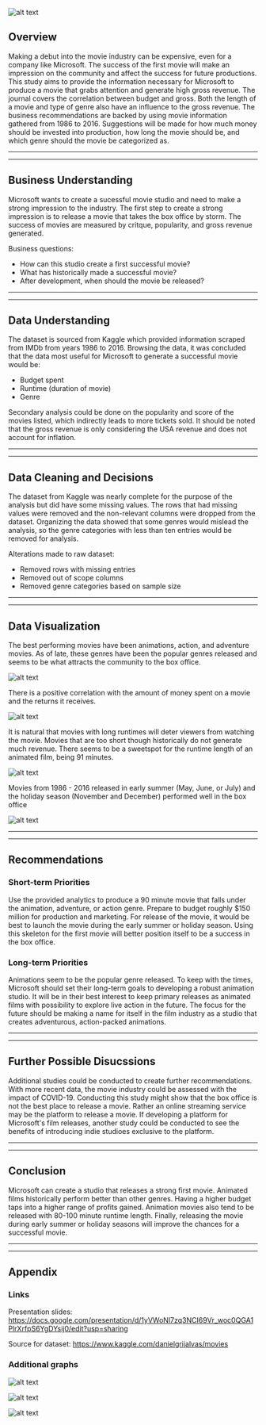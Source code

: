 ![alt text](imgDeco/microsoft-banner.jpeg)

## Overview

Making a debut into the movie industry can be expensive, even for a company like Microsoft. The success of the first movie will make an impression on the community and affect the success for future productions. This study aims to provide the information necessary for Microsoft to produce a movie that grabs attention and generate high gross revenue. The journal covers the correlation between budget and gross. Both the length of a movie and type of genre also have an influence to the gross revenue. The business recommendations are backed by using movie information gathered from 1986 to 2016. Suggestions will be made for how much money should be invested into production, how long the movie should be, and which genre should the movie be categorized as.

***
---

## Business Understanding

Microsoft wants to create a sucessful movie studio and need to make a strong impression to the industry. The first step to create a strong impression is to release a movie that takes the box office by storm. The success of movies are measured by critque, popularity, and gross revenue generated.

Business questions:

* How can this studio create a first successful movie?
* What has historically made a successful movie?
* After development, when should the movie be released?

***
---

## Data Understanding

The dataset is sourced from Kaggle which provided information scraped from IMDb from years 1986 to 2016. Browsing the data, it was concluded that the data most useful for Microsoft to generate a successful movie would be: 
* Budget spent
* Runtime (duration of movie)
* Genre

Secondary analysis could be done on the popularity and score of the movies listed, which indirectly leads to more tickets sold. It should be noted that the gross revenue is only considering the USA revenue and does not account for inflation.

***
---

## Data Cleaning and Decisions

The dataset from Kaggle was nearly complete for the purpose of the analysis but did have some missing values. The rows that had missing values were removed and the non-relevant columns were dropped from the dataset. Organizing the data showed that some genres would mislead the analysis, so the genre categories with less than ten entries would be removed for analysis.

Alterations made to raw dataset:
* Removed rows with missing entries
* Removed out of scope columns
* Removed genre categories based on sample size

***
---

## Data Visualization



The best performing movies have been animations, action, and adventure movies. As of late, these genres have been the popular genres released and seems to be what attracts the community to the box office. 

![alt text](graphs/Gross_by_Genre2.png)

There is a positive correlation with the amount of money spent on a movie and the returns it receives.

![alt text](graphs/Animation_regplot.png)

It is natural that movies with long runtimes will deter viewers from watching the movie. Movies that are too short though historically do not generate much revenue. There seems to be a sweetspot for the runtime length of an animated film, being 91 minutes.

![alt text](graphs/animation_distribution.png)

Movies from 1986 - 2016 released in early summer (May, June, or July) and the holiday season (November and December) performed well in the box office

![alt text](graphs/AvgGross_Month.png)

***
---

## Recommendations

### Short-term Priorities

Use the provided analytics to produce a 90 minute movie that falls under the animation, adventure, or action genre. Prepare to budget roughly \$150 million for production and marketing. For release of the movie, it would be best to launch the movie during the early summer or holiday season. Using this skeleton for the first movie will better position itself to be a success in the box office.

### Long-term Priorities

Animations seem to be the popular genre released. To keep with the times, Microsoft should set their long-term goals to developing a robust animation studio. It will be in their best interest to keep primary releases as animated films with possibility to explore live action in the future. The focus for the future should be making a name for itself in the film industry as a studio that creates adventurous, action-packed animations.

***
---

## Further Possible Disucssions

Additional studies could be conducted to create further recommendations. With more recent data, the movie industry could be assessed with the impact of COVID-19. Conducting this study might show that the box office is not the best place to release a movie. Rather an online streaming service may be the platform to release a movie. If developing a platform for Microsoft's film releases, another study could be conducted to see the benefits of introducing indie studioes exclusive to the platform.

***
---

## Conclusion

Microsoft can create a studio that releases a strong first movie. Animated films historically perform better than other genres. Having a higher budget taps into a higher range of profits gained. Animation movies also tend to be released with 80-100 minute runtime length. Finally, releasing the movie during early summer or holiday seasons will improve the chances for a successful movie.

***
---

## Appendix

### Links

Presentation slides: https://docs.google.com/presentation/d/1yVWoNl7zq3NCI69Vr_woc0QGA1PlrXrfpS6YgDYsij0/edit?usp=sharing

Source for dataset: https://www.kaggle.com/danielgrijalvas/movies

### Additional graphs

![alt text](graphs/RuntimeDistribution.png)

![alt text](graphs/adventure_distribution.png)

![alt text](graphs/action_distribution.png)
